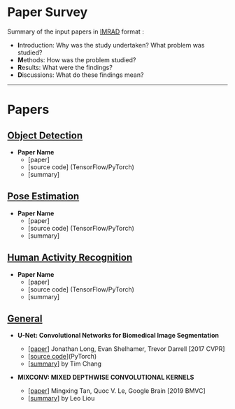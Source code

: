 # Paper Survey

Summary of the input papers in [IMRAD](https://www.wikiwand.com/en/IMRAD) format :

- **I**ntroduction: Why was the study undertaken? What problem was studied?
- **M**ethods: How was the problem studied?
- **R**esults: What were the findings?
- **D**iscussions: What do these findings mean?
---


# Papers

## [Object Detection](https://github.com/chunjenpeng/reference_paper/tree/main/object_detection)

- **Paper Name** 
    - [paper]
    - [source code] (TensorFlow/PyTorch)
    - [summary] 




## [Pose Estimation](https://github.com/chunjenpeng/reference_paper/tree/main/pose_estimation)

- **Paper Name** 
    - [paper]
    - [source code] (TensorFlow/PyTorch)
    - [summary] 




## [Human Activity Recognition](https://github.com/chunjenpeng/reference_paper/tree/main/human_activity_recognition)

- **Paper Name** 
    - [paper]
    - [source code] (TensorFlow/PyTorch)
    - [summary] 




## [General](https://github.com/chunjenpeng/reference_paper/tree/main/general)

- **U-Net: Convolutional Networks for Biomedical Image Segmentation** 
    - [[paper](https://people.eecs.berkeley.edu/~jonlong/long_shelhamer_fcn.pdf)] Jonathan Long, Evan Shelhamer, Trevor Darrell [2017 CVPR]
    - [[source code](https://github.com/milesial/Pytorch-UNet)](PyTorch)
    - [[summary](general/U_Net_Convolutional_Networks_for_Biomedical_Image_Segmentation.md)] by Tim Chang

- **MIXCONV: MIXED DEPTHWISE CONVOLUTIONAL KERNELS** 

    - [[paper](https://arxiv.org/pdf/1907.09595.pdf)] Mingxing Tan, Quoc V. Le, Google Brain [2019 BMVC]
    - [[summary](general/MixConv_Mixed_Depthwise_Convolutional_Kernels.md)] by Leo Liou
